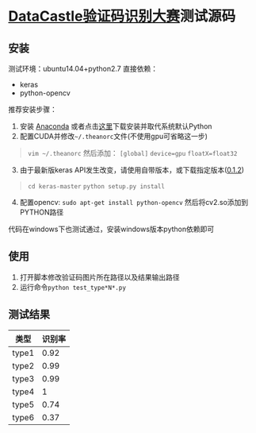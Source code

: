 # [DataCastle验证码识别大赛](http://www.pkbigdata.com/common/competition/104.html)测试源码

## 安装
测试环境：ubuntu14.04+python2.7
直接依赖：

+ keras
+ python-opencv

推荐安装步骤：

1. 安装 [Anaconda](https://www.continuum.io/downloads#_unix) 或者点击[这里](http://pan.baidu.com/s/1eQsHswM)下载安装并取代系统默认Python
2. 配置CUDA并修改`~/.theanorc`文件(不使用gpu可省略这一步)
> `vim ~/.theanorc`
> 然后添加：
>  `[global]`
    `device=gpu`
    `floatX=float32`

3. 由于最新版keras API发生改变，请使用自带版本，或下载指定版本([0.1.2](https://github.com/fchollet/keras/archive/0.1.2.tar.gz))
> `cd keras-master`
> `python setup.py install`
4. 配置opencv: `sudo apt-get install python-opencv` 然后将cv2.so添加到PYTHON路径

代码在windows下也测试通过，安装windows版本python依赖即可

## 使用
1. 打开脚本修改验证码图片所在路径以及结果输出路径
2. 运行命令`python test_type*N*.py`

## 测试结果
| 类型 | 识别率 |
|------|----|
|type1 |0.92|
|type2 |0.99|
|type3 |0.99|
|type4 |1   |
|type5 |0.74|
|type6 |0.37|

